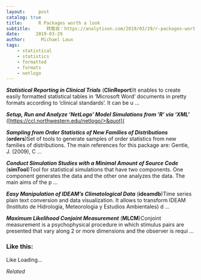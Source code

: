 ```yaml
---
layout:     post
catalog: true
title:      R Packages worth a look
subtitle:      转载自：https://analytixon.com/2019/03/29/r-packages-worth-a-look-1470/
date:      2019-03-29
author:      Michael Laux
tags:
    - statistical
    - statistics
    - formatted
    - formats
    - netlogo
---
```


***Statistical Reporting in Clinical Trials*** (**ClinReport**)It enables to create easily formatted statistical tables in ‘Microsoft Word’ documents in pretty formats according to ‘clinical standards’. It can be u …

***Setup, Run and Analyze ‘NetLogo’ Model Simulations from ‘R’ via ‘XML’*** ([https://ccl.northwestern.edu/netlogo/>&quot](

***Sampling from Order Statistics of New Families of Distributions*** (**orders**)Set of tools to generate samples of order statistics from new families of distributions. The main references for this package are: Gentle, J. (2009), C …

***Conduct Simulation Studies with a Minimal Amount of Source Code*** (**simTool**)Tool for statistical simulations that have two components. One component generates the data and the other one analyzes the data. The main aims of the p …

***Easy Manipulation of IDEAM’s Climatological Data*** (**ideamdb**)Time series plain text conversion and data visualization. It allows to transform IDEAM (Instituto de Hidrologia, Meteorologia y Estudios Ambientales) d …

***Maximum Likelihood Conjoint Measurement*** (**MLCM**)Conjoint measurement is a psychophysical procedure in which stimulus pairs are presented that vary along 2 or more dimensions and the observer is requi …





### Like this:

Like Loading...


*Related*

